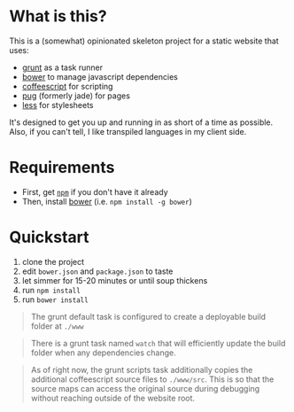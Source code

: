 What is this?
=============

This is a (somewhat) opinionated skeleton project for a static website that uses:

- [grunt](http://gruntjs.com/) as a task runner
- [bower](https://bower.io/) to manage javascript dependencies
- [coffeescript](http://coffeescript.org/) for scripting
- [pug](https://github.com/pugjs) (formerly jade) for pages
- [less](http://lesscss.org/) for stylesheets

It's designed to get you up and running in as short of a time as possible. Also, if you can't tell, I like transpiled languages in my client side.

Requirements
============

- First, get [`npm`](https://www.npmjs.com/) if you don't have it already
- Then, install [bower](https://bower.io) (i.e. `npm install -g bower`)

Quickstart
==========

1. clone the project
2. edit `bower.json` and `package.json` to taste
3. let simmer for 15-20 minutes or until soup thickens
4. run `npm install`
5. run `bower install`

> The grunt default task is configured to create a deployable
build folder at `./www`

> There is a grunt task named `watch` that will
efficiently update the build folder when any dependencies
change.

> As of right now, the grunt scripts task additionally copies
the additional coffeescript source files to `./www/src`.
This is so that the source maps can access the original source
during debugging without reaching outside of the website root.
